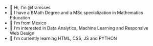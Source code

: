 - 👋 Hi, I’m @framsses
- 📐 I have a BMath Degree and a MSc specialization in Mathematics Education
- 🌵 I’m from Mexico
- 👀 I’m interested in Data Analytics, Machine Learning and Responsive Web Design
- 🌱 I’m currently learning HTML, CSS, JS and PYTHON


<!---
framsses/framsses is a ✨ special ✨ repository because its `README.md` (this file) appears on your GitHub profile.
You can click the Preview link to take a look at your changes.

- 💞️ I’m looking to collaborate on Open Source Projects

--->

